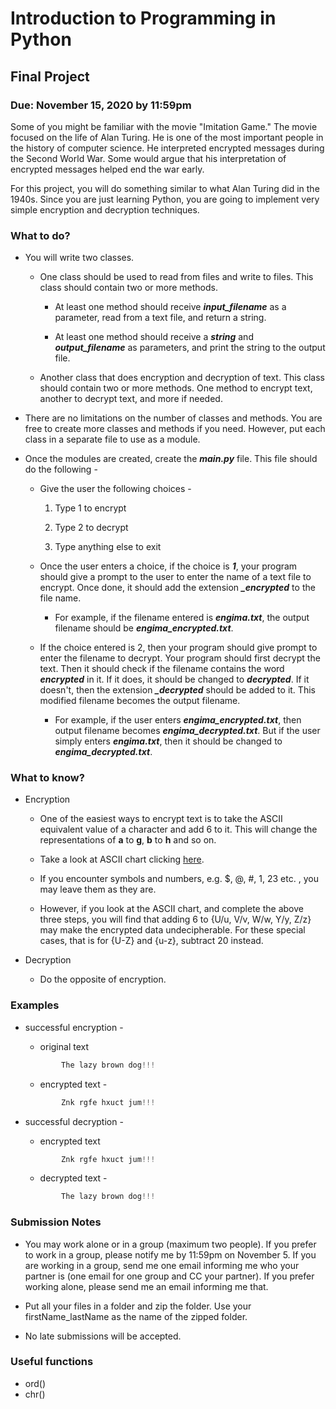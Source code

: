 

# Introduction to Programming in Python

## Final Project

### Due: November 15, 2020 by 11:59pm


Some of you might be familiar with the movie "Imitation Game." The movie focused on the life of Alan Turing. He is one of the most important people in the history of computer science. He interpreted encrypted messages during the Second World War. Some would argue that his interpretation of encrypted messages helped end the war early.

For this project, you will do something similar to what Alan Turing did in the 1940s. Since you are just learning Python, you are going to implement very simple encryption and decryption techniques.

### What to do?

* You will write two classes.

	* One class should be used to read from files and write to files. This class should contain two or more methods.

		* At least one method should receive ***input_filename*** as a parameter, read from a text file, and return a string.

		* At least one method should receive a ***string*** and ***output_filename*** as parameters, and print the string to the output file.

	* Another class that does encryption and decryption of text. This class should contain two or more methods. One method to encrypt text, another to decrypt text, and more if needed.

* There are no limitations on the number of classes and methods. You are free to create more classes and methods if you need. However, put each class in a separate file to use as a module.

* Once the modules are created, create the ***main.py*** file. This file should do the following -

	* Give the user the following choices -

		1. Type 1 to encrypt

		2. Type 2 to decrypt

		3. Type anything else to exit

	*  Once the user enters a choice, if the choice is ***1***, your program should give a prompt to the user to enter the name of a text file to encrypt. Once done, it should add the extension ***\_encrypted*** to the file name.

		* For example, if the filename entered is ***engima.txt***, the output filename should be ***engima_encrypted.txt***.

	* If the choice entered is 2, then your program should give prompt to enter the filename to decrypt. Your program should first decrypt the text. Then it should check if the filename contains the word ***encrypted*** in it. If it does, it should be changed to ***decrypted***. If it doesn't, then the extension ***\_decrypted*** should be added to it. This modified filename becomes the output filename.

		* For example, if the user enters ***engima_encrypted.txt***, then output filename becomes ***engima_decrypted.txt***. But if the user simply enters ***engima.txt***, then it should be changed to ***engima_decrypted.txt***.

### What to know?

* Encryption

	* One of the easiest ways to encrypt text is to take the ASCII equivalent value of a character and add 6 to it. This will change the representations of **a** to **g**, **b** to **h** and so on.

	* Take a look at ASCII chart clicking [here](http://www.asciitable.com).

	* If you encounter symbols and numbers, e.g. $, @, #, 1, 23 etc. , you may leave them as they are.

	* However, if you look at the ASCII chart, and complete the above three steps, you will find that adding 6 to {U/u, V/v, W/w, Y/y, Z/z} may make the encrypted data undecipherable. For these special cases, that is for {U-Z} and {u-z}, subtract 20 instead.

* Decryption

	* Do the opposite of encryption.

### Examples

* successful encryption -

	* original text

	~~~Python
			The lazy brown dog!!!
	~~~
	* encrypted text -

	```Python
			Znk rgfe hxuct jum!!!
	```

* successful decryption - 	

	* encrypted text

	```C
			Znk rgfe hxuct jum!!!
	```
	* decrypted text -

	```C
			The lazy brown dog!!!
	```

### Submission Notes

* You may work alone or in a group (maximum two people). If you prefer to work in a group, please notify me by 11:59pm on November 5. If you are working in a group, send me one email informing me who your partner is (one email for one group and CC your partner). If you prefer working alone, please send me an email informing me that.

* Put all your files in a folder and zip the folder. Use your firstName_lastName as the name of the zipped folder.

* No late submissions will be accepted.

### Useful functions

* ord()
* chr()

